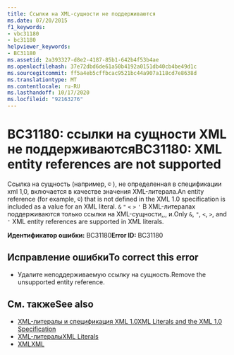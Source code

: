 ```yaml
---
title: Ссылки на XML-сущности не поддерживаются
ms.date: 07/20/2015
f1_keywords:
- vbc31180
- bc31180
helpviewer_keywords:
- BC31180
ms.assetid: 2a393327-d8e2-4187-85b1-642b4f53b4ae
ms.openlocfilehash: 37e72dbd6de61a50b4192a0151db40cb4be49d1c
ms.sourcegitcommit: ff5a4eb5cffbcac9521bc44a907a118cd7e8638d
ms.translationtype: MT
ms.contentlocale: ru-RU
ms.lasthandoff: 10/17/2020
ms.locfileid: "92163276"
---
```

# <a name="bc31180-xml-entity-references-are-not-supported"></a><span data-ttu-id="db334-102">BC31180: ссылки на сущности XML не поддерживаются</span><span class="sxs-lookup"><span data-stu-id="db334-102">BC31180: XML entity references are not supported</span></span>

<span data-ttu-id="db334-103">Ссылка на сущность (например, `©` ), не определенная в спецификации xml 1,0, включается в качестве значения XML-литерала.</span><span class="sxs-lookup"><span data-stu-id="db334-103">An entity reference (for example, `©`) that is not defined in the XML 1.0 specification is included as a value for an XML literal.</span></span> <span data-ttu-id="db334-104">`&` `"` `<` `>` `'` В XML-литералах поддерживаются только ссылки на XML-сущности,,, и.</span><span class="sxs-lookup"><span data-stu-id="db334-104">Only `&`, `"`, `<`, `>`, and `'` XML entity references are supported in XML literals.</span></span>

 <span data-ttu-id="db334-105">**Идентификатор ошибки:** BC31180</span><span class="sxs-lookup"><span data-stu-id="db334-105">**Error ID:** BC31180</span></span>

## <a name="to-correct-this-error"></a><span data-ttu-id="db334-106">Исправление ошибки</span><span class="sxs-lookup"><span data-stu-id="db334-106">To correct this error</span></span>

- <span data-ttu-id="db334-107">Удалите неподдерживаемую ссылку на сущность.</span><span class="sxs-lookup"><span data-stu-id="db334-107">Remove the unsupported entity reference.</span></span>

## <a name="see-also"></a><span data-ttu-id="db334-108">См. также</span><span class="sxs-lookup"><span data-stu-id="db334-108">See also</span></span>

- [<span data-ttu-id="db334-109">XML-литералы и спецификация XML 1.0</span><span class="sxs-lookup"><span data-stu-id="db334-109">XML Literals and the XML 1.0 Specification</span></span>](../../programming-guide/language-features/xml/xml-literals-and-the-xml-1-0-specification.md)
- [<span data-ttu-id="db334-110">XML-литералы</span><span class="sxs-lookup"><span data-stu-id="db334-110">XML Literals</span></span>](../xml-literals/index.md)
- [<span data-ttu-id="db334-111">XML</span><span class="sxs-lookup"><span data-stu-id="db334-111">XML</span></span>](../../programming-guide/language-features/xml/index.md)
